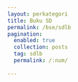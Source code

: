 ```yaml
---
layout: perkategori
title: Buku SD
permalink: /bse/sdlb
pagination: 
  enabled: true
  collection: posts
  tag: sdlb
  permalink: /:num/
  
---
```

